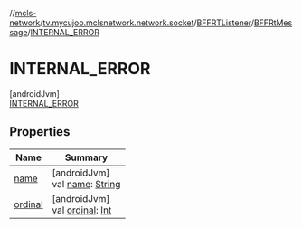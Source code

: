 //[mcls-network](../../../../../index.md)/[tv.mycujoo.mclsnetwork.network.socket](../../../index.md)/[BFFRTListener](../../index.md)/[BFFRtMessage](../index.md)/[INTERNAL_ERROR](index.md)

# INTERNAL_ERROR

[androidJvm]\
[INTERNAL_ERROR](index.md)

## Properties

| Name | Summary |
|---|---|
| [name](../-d-e-b-u-g/index.md#-372974862%2FProperties%2F234995373) | [androidJvm]<br>val [name](../-d-e-b-u-g/index.md#-372974862%2FProperties%2F234995373): [String](https://kotlinlang.org/api/latest/jvm/stdlib/kotlin/-string/index.html) |
| [ordinal](../-d-e-b-u-g/index.md#-739389684%2FProperties%2F234995373) | [androidJvm]<br>val [ordinal](../-d-e-b-u-g/index.md#-739389684%2FProperties%2F234995373): [Int](https://kotlinlang.org/api/latest/jvm/stdlib/kotlin/-int/index.html) |
